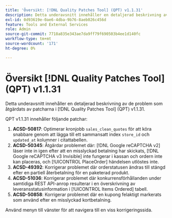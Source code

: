 ```yaml
---
title: 'Översikt: [!DNL Quality Patches Tool] (QPT) v1.1.31'
description: Detta underavsnitt innehåller en detaljerad beskrivning av de problem som åtgärdats av patcharna i [!DNL Quality Patches Tool] (QPT) v1.1.31.
exl-id: 0d93619e-0ae6-4dba-9b76-8aeb026c456d
feature: Tools and External Services
role: Admin
source-git-commit: 7718a835e343ae7da9ff79f690503b4ee1d140fc
workflow-type: tm+mt
source-wordcount: '171'
ht-degree: 0%

---
```


# Översikt [!DNL Quality Patches Tool] (QPT) v1.1.31

Detta underavsnitt innehåller en detaljerad beskrivning av de problem som åtgärdats av patcharna i [!DNL Quality Patches Tool] (QPT) v1.1.31.

QPT v1.1.31 innehåller följande patchar:

1. **ACSD-50817**: Optimerar kronjobb `sales_clean_quotes` för att köra snabbare genom att lägga till ett sammansatt index `store_id` och `updated_at` kolumner i citattabellen.
1. **ACSD-50345**: Åtgärdar problemet där: [!DNL Google reCAPTCHA v2] läser inte in igen efter att en misslyckad betalning har skickats, [!DNL Google reCAPTCHA v3 Invisible] inte fungerar i kassan och ordern inte kan placeras, och [!UICONTROL PlaceOrder] händelsen utlöstes inte.
1. **ACSD-49392**: Korrigerar problemet där orderstatusen ändras till stängd efter en partiell återbetalning för en paketerad produkt.
1. **ACSD-51036**: Korrigerar problemet där konkurrensförhållanden under samtidiga REST API-anrop resulterar i en överskrivning av leveransstatusinformation i [!UICONTROL Items Ordered] tabell.
1. **ACSD-50858**: Korrigerar problemet där en kupong felaktigt markerats som använd efter en misslyckad kortbetalning.

Använd menyn till vänster för att navigera till en viss korrigeringssida.
